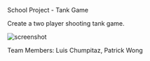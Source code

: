 School Project - Tank Game

Create a two player shooting tank game.

![screenshot](https://github.com/pwong3/csc413-tankgame-team12-luisdiaz1997-pwong3/blob/master/TankGameScreenshot.JPG?raw=true "Tank Game Screenshot")

Team Members: Luis Chumpitaz, Patrick Wong

